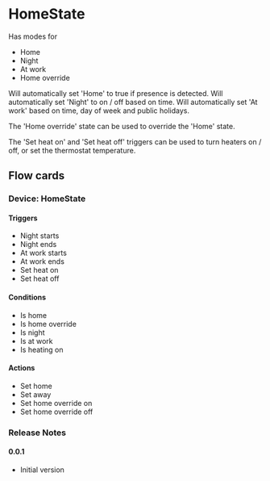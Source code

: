 # HomeState

Has modes for

- Home
- Night
- At work
- Home override

Will automatically set 'Home' to true if presence is detected.
Will automatically set 'Night' to on / off based on time.
Will automatically set 'At work' based on time, day of week and public holidays.

The 'Home override' state can be used to override the 'Home' state.

The 'Set heat on' and 'Set heat off' triggers can be used to turn heaters on / off, or set the thermostat temperature.

## Flow cards

### Device: HomeState

#### Triggers

- Night starts
- Night ends
- At work starts
- At work ends
- Set heat on
- Set heat off

#### Conditions

- Is home
- Is home override
- Is night
- Is at work
- Is heating on

#### Actions

- Set home
- Set away
- Set home override on
- Set home override off

### Release Notes

#### 0.0.1
- Initial version

